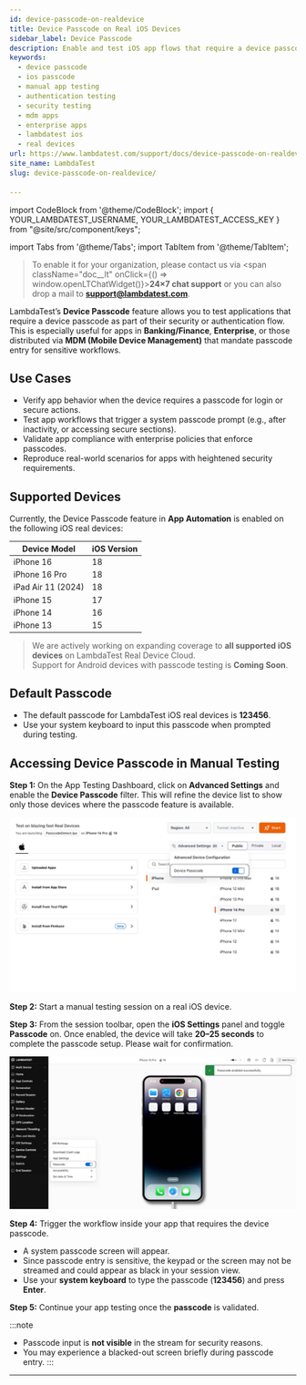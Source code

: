 ```yaml
---
id: device-passcode-on-realdevice
title: Device Passcode on Real iOS Devices
sidebar_label: Device Passcode
description: Enable and test iOS app flows that require a device passcode during manual sessions on real iPhones and iPads.
keywords:
  - device passcode
  - ios passcode
  - manual app testing
  - authentication testing
  - security testing
  - mdm apps
  - enterprise apps
  - lambdatest ios
  - real devices
url: https://www.lambdatest.com/support/docs/device-passcode-on-realdevice/
site_name: LambdaTest
slug: device-passcode-on-realdevice/

---
```


import CodeBlock from '@theme/CodeBlock';
import { YOUR_LAMBDATEST_USERNAME, YOUR_LAMBDATEST_ACCESS_KEY } from "@site/src/component/keys";

import Tabs from '@theme/Tabs';
import TabItem from '@theme/TabItem';

<script type="application/ld+json"
      dangerouslySetInnerHTML={{ __html: JSON.stringify({
       "@context": "https://schema.org",
        "@type": "BreadcrumbList",
        "itemListElement": [{
          "@type": "ListItem",
          "position": 1,
          "name": "Home",
          "item": "https://www.lambdatest.com"
        },{
          "@type": "ListItem",
          "position": 2,
          "name": "Support",
          "item": "https://www.lambdatest.com/support/docs/"
        },{
          "@type": "ListItem",
          "position": 3,
          "name": "Device Passcode on Real iOS Devices",
          "item": "https://www.lambdatest.com/support/docs/device-passcode-on-realdevice/"
        }]
      })
    }}
></script>

> To enable it for your organization, please contact us via <span className="doc__lt" onClick={() => window.openLTChatWidget()}>**24×7 chat support**</span> or you can also drop a mail to **support@lambdatest.com**.<br />

LambdaTest’s **Device Passcode** feature allows you to test applications that require a device passcode as part of their security or authentication flow.  
This is especially useful for apps in **Banking/Finance**, **Enterprise**, or those distributed via **MDM (Mobile Device Management)** that mandate passcode entry for sensitive workflows.

## Use Cases

- Verify app behavior when the device requires a passcode for login or secure actions.  
- Test app workflows that trigger a system passcode prompt (e.g., after inactivity, or accessing secure sections).  
- Validate app compliance with enterprise policies that enforce passcodes.  
- Reproduce real-world scenarios for apps with heightened security requirements.

## Supported Devices

Currently, the Device Passcode feature in **App Automation** is enabled on the following iOS real devices:  

| Device Model          | iOS Version |
|-----------------------|-------------|
| iPhone 16            | 18        |
| iPhone 16 Pro        | 18        |
| iPad Air 11 (2024)   | 18        |
| iPhone 15            | 17        |
| iPhone 14            | 16        |
| iPhone 13            | 15        |

> We are actively working on expanding coverage to **all supported iOS devices** on LambdaTest Real Device Cloud.  
> Support for Android devices with passcode testing is **Coming Soon**.

## Default Passcode

- The default passcode for LambdaTest iOS real devices is **123456**.  
- Use your system keyboard to input this passcode when prompted during testing.

## Accessing Device Passcode in Manual Testing

**Step 1:** On the App Testing Dashboard, click on **Advanced Settings** and enable the **Device Passcode** filter. This will refine the device list to show only those devices where the passcode feature is available.  

![Passcode Entry](../assets/images/real-device-app-testing/passcodetoggle.png)  

**Step 2:** Start a manual testing session on a real iOS device.

**Step 3:** From the session toolbar, open the **iOS Settings** panel and toggle **Passcode** on. Once enabled, the device will take **20–25 seconds** to complete the passcode setup. Please wait for confirmation.

![Enable Device Passcode](../assets/images/real-device-app-testing/passcodeenabled.png) 

**Step 4:** Trigger the workflow inside your app that requires the device passcode.  

- A system passcode screen will appear.  
- Since passcode entry is sensitive, the keypad or the screen may not be streamed and could appear as black in your session view.  
- Use your **system keyboard** to type the passcode (**123456**) and press **Enter**.  

**Step 5:** Continue your app testing once the **passcode** is validated.


:::note
- Passcode input is **not visible** in the stream for security reasons.  
- You may experience a blacked-out screen briefly during passcode entry. 
:::
---
